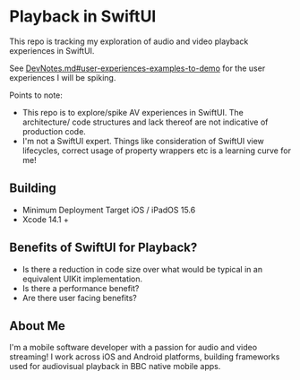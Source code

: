 # Playback in SwiftUI

This repo is tracking my exploration of audio and video playback experiences in SwiftUI. 

See [DevNotes.md#user-experiences-examples-to-demo](./PlaybackInSwiftUI/Doc/DevNotes.md#user-experiences-examples-to-demo) for the user experiences I will be spiking. 

Points to note: 
- This repo is to explore/spike AV experiences in SwiftUI. The architecture/ code structures and lack thereof are not indicative of production code.
- I'm not a SwiftUI expert. Things like consideration of SwiftUI view lifecycles, correct usage of property wrappers etc is a learning curve for me!  

## Building

- Minimum Deployment Target iOS / iPadOS 15.6
- Xcode 14.1 +

## Benefits of SwiftUI for Playback?

- Is there a reduction in code size over what would be typical in an equivalent UIKit implementation.
- Is there a performance benefit?
- Are there user facing benefits? 

## About Me

I'm a mobile software developer with a passion for audio and video streaming! I work across iOS and Android platforms, building frameworks used for audiovisual playback in BBC native mobile apps. 
